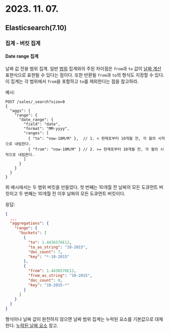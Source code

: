 # 2023. 11. 07.

## Elasticsearch(7.10)

### 집계 - 버킷 집계

#### Date range 집계

날짜 값 전용 범위 집계. 일반 [범위][range-aggregation] 집계와의 주된 차이점은 `from`과 `to` 값이 [날짜 계산][date-math] 표현식으로 표현될 수 있다는 점이다. 또한 반환될 `from`과 `to`의 형식도 지정할 수 있다. 이 집계는 각 범위에서 `from`을 포함하고 `to`를 제외한다는 점을 참고하라.

예시:

```http
POST /sales/_search?size=0
{
  "aggs": {
    "range": {
      "date_range": {
        "field": "date",
        "format": "MM-yyyy",
        "ranges": [
          { "to": "now-10M/M" },  // 1.	< 현재로부터 10개월 전, 각 월의 시작으로 내림한다.
          { "from": "now-10M/M" } // 2. >= 현재로부터 10개월 전, 각 월의 시작으로 내림한다.
        ]
      }
    }
  }
}
```

위 예시에서는 두 범위 버킷을 만들었다. 첫 번째는 10개월 전 날짜의 모든 도큐먼트 버킷이고 두 번째는 10개월 전 이후 날짜의 모든 도큐먼트 버킷이다.

응답:

```json
{
  ...
  "aggregations": {
    "range": {
      "buckets": [
        {
          "to": 1.4436576E12,
          "to_as_string": "10-2015",
          "doc_count": 7,
          "key": "*-10-2015"
        },
        {
          "from": 1.4436576E12,
          "from_as_string": "10-2015",
          "doc_count": 0,
          "key": "10-2015-*"
        }
      ]
    }
  }
}
```

형식이나 날짜 값이 완전하지 않으면 날짜 범위 집계는 누락된 요소를 기본값으로 대체한다. [누락된 날짜 요소][missing-date-component] 참고.



[range-aggregation]: https://www.elastic.co/guide/en/elasticsearch/reference/7.10/search-aggregations-bucket-range-aggregation.html
[date-math]: https://www.elastic.co/guide/en/elasticsearch/reference/7.10/common-options.html#date-math
[missing-date-component]: https://www.elastic.co/guide/en/elasticsearch/reference/7.10/query-dsl-range-query.html#missing-date-components